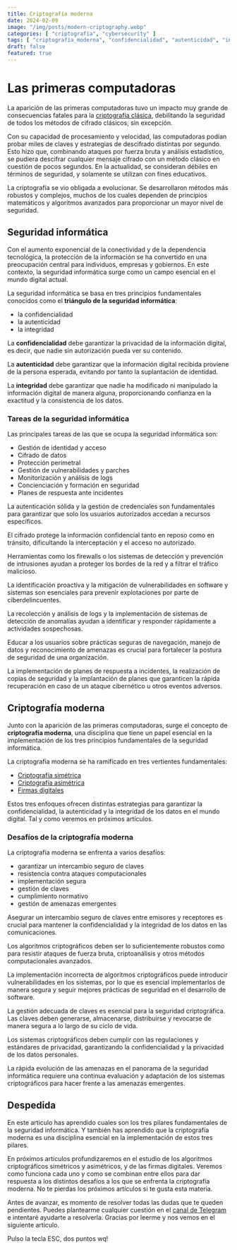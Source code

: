 ```yaml
---
title: Criptografía moderna
date: 2024-02-09
image: "/img/posts/modern-criptography.webp"
categories: [ "criptografía", "cybersecurity" ]
tags: [ "criptografia_moderna", "confidencialidad", "autenticidad", "integridad" ]
draft: false
featured: true
---
```


# Las primeras computadoras

La aparición de las primeras computadoras tuvo un impacto muy grande de consecuencias fatales para la [criptografía clásica](/post/2024/criptografia-clasica), debilitando la seguridad de todos los métodos de cifrado clásicos, sin excepción.

Con su capacidad de procesamiento y velocidad, las computadoras podían probar miles de claves y estrategias de descifrado distintas por segundo. Esto hizo que, combinando ataques por fuerza bruta y análisis estadístico, se pudiera descifrar cualquier mensaje cifrado con un método clásico en cuestión de pocos segundos. En la actualidad, se consideran débiles en términos de seguridad, y solamente se utilizan con fines educativos.

La criptografía se vio obligada a evolucionar. Se desarrollaron métodos más robustos y complejos, muchos de los cuales dependen de principios matemáticos y algoritmos avanzados para proporcionar un mayor nivel de seguridad.

## Seguridad informática

Con el aumento exponencial de la conectividad y de la dependencia tecnológica, la protección de la información se ha convertido en una preocupación central para individuos, empresas y gobiernos. En este contexto, la seguridad informática surge como un campo esencial en el mundo digital actual.

La seguridad informática se basa en tres principios fundamentales conocidos como el **triángulo de la seguridad informática**:

- la confidencialidad
- la autenticidad
- la integridad

La **confidencialidad** debe garantizar la privacidad de la información digital, es decir, que nadie sin autorización pueda ver su contenido.

La **autenticidad** debe garantizar que la información digital recibida proviene de la persona esperada, evitando por tanto la suplantación de identidad.

La **integridad** debe garantizar que nadie ha modificado ni manipulado la información digital de manera alguna, proporcionando confianza en la exactitud y la consistencia de los datos.

### Tareas de la seguridad informática

Las principales tareas de las que se ocupa la seguridad informática son:

- Gestión de identidad y acceso
- Cifrado de datos
- Protección perimetral
- Gestión de vulnerabilidades y parches
- Monitorización y análisis de logs
- Concienciación y formación en seguridad
- Planes de respuesta ante incidentes

La autenticación sólida y la gestión de credenciales son fundamentales para garantizar que solo los usuarios autorizados accedan a recursos específicos.

El cifrado protege la información confidencial tanto en reposo como en tránsito, dificultando la interceptación y el acceso no autorizado.

Herramientas como los firewalls o los sistemas de detección y prevención de intrusiones ayudan a proteger los bordes de la red y a filtrar el tráfico malicioso.

La identificación proactiva y la mitigación de vulnerabilidades en software y sistemas son esenciales para prevenir explotaciones por parte de ciberdelincuentes.

La recolección y análisis de logs y la implementación de sistemas de detección de anomalías ayudan a identificar y responder rápidamente a actividades sospechosas.

Educar a los usuarios sobre prácticas seguras de navegación, manejo de datos y reconocimiento de amenazas es crucial para fortalecer la postura de seguridad de una organización.

La implementación de planes de respuesta a incidentes, la realización de copias de seguridad y la implantación de planes que garanticen la rápida recuperación en caso de un ataque cibernético u otros eventos adversos.

## Criptografía moderna

Junto con la aparición de las primeras computadoras, surge el concepto de **criptografía moderna**, una disciplina que tiene un papel esencial en la implementación de los tres principios fundamentales de la seguridad informática.

La criptografía moderna se ha ramificado en tres vertientes fundamentales:

- [Criptografía simétrica](/post/2024/criptografia-simetrica)
- [Criptografía asimétrica](/post/2024/criptografia-asimetrica)
- [Firmas digitales](/post/2024/firmas-digitales)

Estos tres enfoques ofrecen distintas estrategias para garantizar la confidencialidad, la autenticidad y la integridad de los datos en el mundo digital. Tal y como veremos en próximos artículos.

### Desafíos de la criptografía moderna

La criptografía moderna se enfrenta a varios desafíos:

- garantizar un intercambio seguro de claves
- resistencia contra ataques computacionales
- implementación segura
- gestión de claves
- cumplimiento normativo
- gestión de amenazas emergentes

Asegurar un intercambio seguro de claves entre emisores y receptores es crucial para mantener la confidencialidad y la integridad de los datos en las comunicaciones.

Los algoritmos criptográficos deben ser lo suficientemente robustos como para resistir ataques de fuerza bruta, criptoanálisis y otros métodos computacionales avanzados.

La implementación incorrecta de algoritmos criptográficos puede introducir vulnerabilidades en los sistemas, por lo que es esencial implementarlos de manera segura y seguir mejores prácticas de seguridad en el desarrollo de software.

La gestión adecuada de claves es esencial para la seguridad criptográfica. Las claves deben generarse, almacenarse, distribuirse y revocarse de manera segura a lo largo de su ciclo de vida.

Los sistemas criptográficos deben cumplir con las regulaciones y estándares de privacidad, garantizando la confidencialidad y la privacidad de los datos personales.

La rápida evolución de las amenazas en el panorama de la seguridad informática requiere una continua evaluación y adaptación de los sistemas criptográficos para hacer frente a las amenazas emergentes.

## Despedida

En este articulo has aprendido cuales son los tres pilares fundamentales de la seguridad informática. Y también has aprendido que la criptografía moderna es una disciplina esencial en la implementación de estos tres pilares.

En próximos artículos profundizaremos en el estudio de los algoritmos criptográficos simétricos y asimétricos, y de las firmas digitales. Veremos como funciona cada uno y como se combinan entre ellos para dar respuesta a los distintos desafíos a los que se enfrenta la criptografía moderna. No te pierdas los próximos artículos si te gusta esta materia.

Antes de avanzar, es momento de resolver todas las dudas que te queden pendientes. Puedes plantearme cualquier cuestión en el [canal de Telegram](https://t.me/lateclaescape) e intentaré ayudarte a resolverla. Gracias por leerme y nos vemos en el siguiente articulo.

Pulso la tecla ESC, dos puntos wq!
